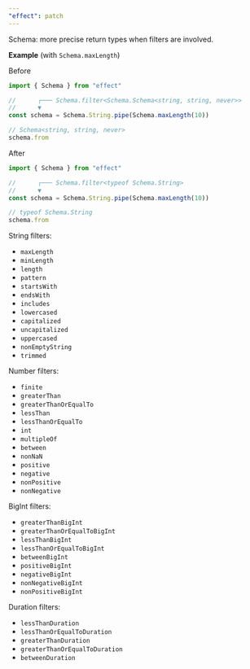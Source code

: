 ```yaml
---
"effect": patch
---
```


Schema: more precise return types when filters are involved.

**Example** (with `Schema.maxLength`)

Before

```ts
import { Schema } from "effect"

//      ┌─── Schema.filter<Schema.Schema<string, string, never>>
//      ▼
const schema = Schema.String.pipe(Schema.maxLength(10))

// Schema<string, string, never>
schema.from
```

After

```ts
import { Schema } from "effect"

//      ┌─── Schema.filter<typeof Schema.String>
//      ▼
const schema = Schema.String.pipe(Schema.maxLength(10))

// typeof Schema.String
schema.from
```

String filters:

- `maxLength`
- `minLength`
- `length`
- `pattern`
- `startsWith`
- `endsWith`
- `includes`
- `lowercased`
- `capitalized`
- `uncapitalized`
- `uppercased`
- `nonEmptyString`
- `trimmed`

Number filters:

- `finite`
- `greaterThan`
- `greaterThanOrEqualTo`
- `lessThan`
- `lessThanOrEqualTo`
- `int`
- `multipleOf`
- `between`
- `nonNaN`
- `positive`
- `negative`
- `nonPositive`
- `nonNegative`

BigInt filters:

- `greaterThanBigInt`
- `greaterThanOrEqualToBigInt`
- `lessThanBigInt`
- `lessThanOrEqualToBigInt`
- `betweenBigInt`
- `positiveBigInt`
- `negativeBigInt`
- `nonNegativeBigInt`
- `nonPositiveBigInt`

Duration filters:

- `lessThanDuration`
- `lessThanOrEqualToDuration`
- `greaterThanDuration`
- `greaterThanOrEqualToDuration`
- `betweenDuration`
